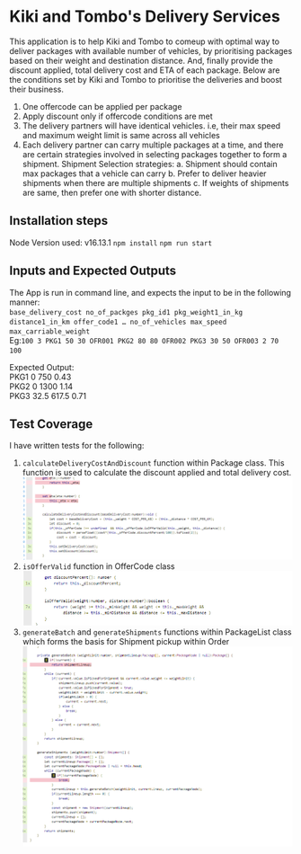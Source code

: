 
  # Kiki and Tombo's Delivery Services 
  This application is to help Kiki and Tombo to 
  comeup with optimal way to deliver packages with available number of vehicles, 
  by prioritising packages based on their weight and destination distance.
  And, finally provide the discount applied, total delivery cost and ETA of each package.
  Below are the conditions set by Kiki and Tombo to prioritise the deliveries and boost their business.
  1. One offercode can be applied per package
  2. Apply discount only if offercode conditions are met
  3. The delivery partners will have identical vehicles. i.e, their max speed and maximum weight limit is same across all vehicles
  4. Each delivery partner can carry multiple packages at a time, and there are certain strategies involved in selecting packages together to form a shipment.
     Shipment Selection strategies:
     a. Shipment should contain max packages that a vehicle can carry
     b. Prefer to deliver heavier shipments when there are multiple shipments
     c. If weights of shipments are same, then prefer one with shorter distance.
    
  ## Installation steps
  Node Version used: v16.13.1
  `npm install`
  `npm run start`

  
  ## Inputs and Expected Outputs
  The App is run in command line, and expects the input to be in the following manner:   
    ```base_delivery_cost no_of_packges
    pkg_id1 pkg_weight1_in_kg distance1_in_km offer_code1
    …
    no_of_vehicles max_speed max_carriable_weight```             
    Eg:```100 3 PKG1 50 30 OFR001 PKG2 80 80 OFR002 PKG3 30 50 OFR003 2 70 100```

  Expected Output:        
    PKG1 0 750 0.43 <br> 
    PKG2 0 1300 1.14<br>
    PKG3 32.5 617.5 0.71<br>

      
  ## Test Coverage
  I have written tests for the following:                  
   1. `calculateDeliveryCostAndDiscount` function within Package class. This function is used to calculate the discount applied and total delivery cost.
    ![Getting Started](./PackageTest.png)
  2. `isOfferValid` function in OfferCode class
    ![Getting Started](./OfferCodeTest.png)
  3. `generateBatch` and  `generateShipments` functions within PackageList class which forms the basis for Shipment pickup within Order
    ![Getting Started](./PackageListTest.png)
